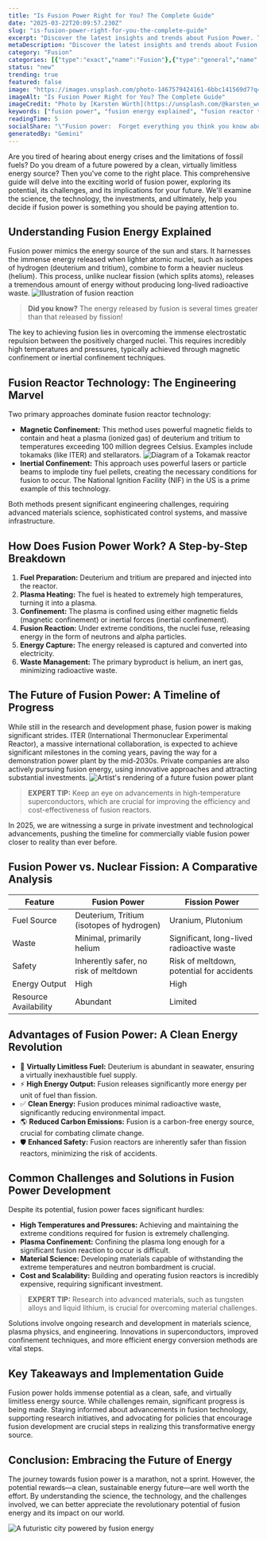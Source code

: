 ```yaml
---
title: "Is Fusion Power Right for You? The Complete Guide"
date: "2025-03-22T20:09:57.230Z"
slug: "is-fusion-power-right-for-you-the-complete-guide"
excerpt: "Discover the latest insights and trends about Fusion Power. This comprehensive guide covers everything you need to know about Fusion Power in 2025."
metaDescription: "Discover the latest insights and trends about Fusion Power. This comprehensive guide covers everything you need to know about Fusion Power in 2025."
category: "Fusion"
categories: [{"type":"exact","name":"Fusion"},{"type":"general","name":"Energy"},{"type":"medium","name":"Plasma Physics"},{"type":"specific","name":"Tokamak Reactors"},{"type":"niche","name":"Magnetic Confinement"}]
status: "new"
trending: true
featured: false
image: "https://images.unsplash.com/photo-1467579424161-6bbc141569d7?q=85&w=1200&fit=max&fm=webp&auto=compress"
imageAlt: "Is Fusion Power Right for You? The Complete Guide"
imageCredit: "Photo by [Karsten Würth](https://unsplash.com/@karsten_wuerth) on Unsplash"
keywords: ["fusion power", "fusion energy explained", "fusion reactor technology", "how does fusion power work", "future of fusion power", "fusion power plants", "advantages of fusion power", "fusion power vs nuclear fission", "buy fusion power stock", "invest in fusion energy"]
readingTime: 5
socialShare: "\"Fusion power:  Forget everything you think you know about energy scarcity – a virtually limitless, clean energy source is within reach.\""
generatedBy: "Gemini"
---
```




Are you tired of hearing about energy crises and the limitations of fossil fuels?  Do you dream of a future powered by a clean, virtually limitless energy source? Then you've come to the right place.  This comprehensive guide will delve into the exciting world of fusion power, exploring its potential, its challenges, and its implications for your future.  We'll examine the science, the technology, the investments, and ultimately, help you decide if fusion power is something you should be paying attention to.

## Understanding Fusion Energy Explained

Fusion power mimics the energy source of the sun and stars.  It harnesses the immense energy released when lighter atomic nuclei, such as isotopes of hydrogen (deuterium and tritium), combine to form a heavier nucleus (helium). This process, unlike nuclear fission (which splits atoms), releases a tremendous amount of energy without producing long-lived radioactive waste. ![Illustration of fusion reaction](https://images.unsplash.com/photo-1466629437334-b4f6603563c5?q=85&w=1200&fit=max&fm=webp&auto=compress)

> **Did you know?**  The energy released by fusion is several times greater than that released by fission!

The key to achieving fusion lies in overcoming the immense electrostatic repulsion between the positively charged nuclei. This requires incredibly high temperatures and pressures, typically achieved through magnetic confinement or inertial confinement techniques.

## Fusion Reactor Technology: The Engineering Marvel

Two primary approaches dominate fusion reactor technology:

* **Magnetic Confinement:** This method uses powerful magnetic fields to contain and heat a plasma (ionized gas) of deuterium and tritium to temperatures exceeding 100 million degrees Celsius.  Examples include tokamaks (like ITER) and stellarators. ![Diagram of a Tokamak reactor](https://images.unsplash.com/photo-1515191107209-c28698631303?q=85&w=1200&fit=max&fm=webp&auto=compress)
* **Inertial Confinement:** This approach uses powerful lasers or particle beams to implode tiny fuel pellets, creating the necessary conditions for fusion to occur.  The National Ignition Facility (NIF) in the US is a prime example of this technology.

Both methods present significant engineering challenges, requiring advanced materials science, sophisticated control systems, and massive infrastructure.

## How Does Fusion Power Work? A Step-by-Step Breakdown

1. **Fuel Preparation:** Deuterium and tritium are prepared and injected into the reactor.
2. **Plasma Heating:**  The fuel is heated to extremely high temperatures, turning it into a plasma.
3. **Confinement:** The plasma is confined using either magnetic fields (magnetic confinement) or inertial forces (inertial confinement).
4. **Fusion Reaction:**  Under extreme conditions, the nuclei fuse, releasing energy in the form of neutrons and alpha particles.
5. **Energy Capture:** The energy released is captured and converted into electricity.
6. **Waste Management:**  The primary byproduct is helium, an inert gas, minimizing radioactive waste.

## The Future of Fusion Power: A Timeline of Progress

While still in the research and development phase, fusion power is making significant strides.  ITER (International Thermonuclear Experimental Reactor), a massive international collaboration, is expected to achieve significant milestones in the coming years, paving the way for a demonstration power plant by the mid-2030s.  Private companies are also actively pursuing fusion energy, using innovative approaches and attracting substantial investments.  ![Artist's rendering of a future fusion power plant](https://images.unsplash.com/photo-1467579424161-6bbc141569d7?q=85&w=1200&fit=max&fm=webp&auto=compress)

> **EXPERT TIP:**  Keep an eye on advancements in high-temperature superconductors, which are crucial for improving the efficiency and cost-effectiveness of fusion reactors.

In 2025, we are witnessing a surge in private investment and technological advancements, pushing the timeline for commercially viable fusion power closer to reality than ever before.

## Fusion Power vs. Nuclear Fission: A Comparative Analysis

| Feature          | Fusion Power                             | Fission Power                              |
|-----------------|------------------------------------------|-------------------------------------------|
| Fuel Source      | Deuterium, Tritium (isotopes of hydrogen) | Uranium, Plutonium                        |
| Waste           | Minimal, primarily helium                 | Significant, long-lived radioactive waste |
| Safety          | Inherently safer, no risk of meltdown     | Risk of meltdown, potential for accidents |
| Energy Output    | High                                      | High                                      |
| Resource Availability | Abundant                                  | Limited                                     |

## Advantages of Fusion Power: A Clean Energy Revolution

* 🔑 **Virtually Limitless Fuel:** Deuterium is abundant in seawater, ensuring a virtually inexhaustible fuel supply.
* ⚡ **High Energy Output:** Fusion releases significantly more energy per unit of fuel than fission.
* ✅ **Clean Energy:**  Fusion produces minimal radioactive waste, significantly reducing environmental impact.
* 🌎 **Reduced Carbon Emissions:**  Fusion is a carbon-free energy source, crucial for combating climate change.
* 🛡️ **Enhanced Safety:**  Fusion reactors are inherently safer than fission reactors, minimizing the risk of accidents.

## Common Challenges and Solutions in Fusion Power Development

Despite its potential, fusion power faces significant hurdles:

* **High Temperatures and Pressures:** Achieving and maintaining the extreme conditions required for fusion is extremely challenging.
* **Plasma Confinement:**  Confining the plasma long enough for a significant fusion reaction to occur is difficult.
* **Material Science:**  Developing materials capable of withstanding the extreme temperatures and neutron bombardment is crucial.
* **Cost and Scalability:**  Building and operating fusion reactors is incredibly expensive, requiring significant investment.

> **EXPERT TIP:**  Research into advanced materials, such as tungsten alloys and liquid lithium, is crucial for overcoming material challenges.

Solutions involve ongoing research and development in materials science, plasma physics, and engineering.  Innovations in superconductors, improved confinement techniques, and more efficient energy conversion methods are vital steps.

## Key Takeaways and Implementation Guide

Fusion power holds immense potential as a clean, safe, and virtually limitless energy source. While challenges remain, significant progress is being made.  Staying informed about advancements in fusion technology, supporting research initiatives, and advocating for policies that encourage fusion development are crucial steps in realizing this transformative energy source.

## Conclusion: Embracing the Future of Energy

The journey towards fusion power is a marathon, not a sprint.  However, the potential rewards—a clean, sustainable energy future—are well worth the effort.  By understanding the science, the technology, and the challenges involved, we can better appreciate the revolutionary potential of fusion energy and its impact on our world.

![A futuristic city powered by fusion energy](https://images.unsplash.com/photo-1610056494249-5d7f111cf78f?q=85&w=1200&fit=max&fm=webp&auto=compress)
